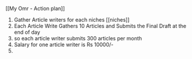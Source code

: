 [[My Omr - Action plan]]

1. Gather Article writers for each niches [[niches]]
2. Each Article Write Gathers 10 Articles and Submits the Final Draft at the end of day
3. so each article writer submits 300 articles per month
4. Salary for one article writer is Rs 10000/-
5.